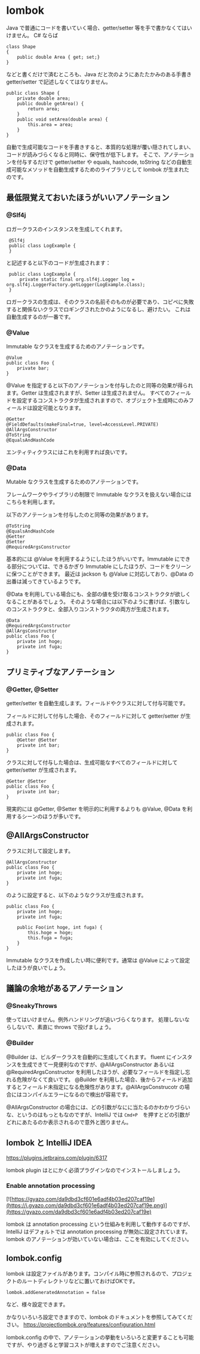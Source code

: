 # lombok

Java で普通にコードを書いていく場合、getter/setter 等を手で書かなくてはいけません。
C# ならば

    class Shape
    {
        public double Area { get; set;}
    }

などと書くだけで済むところも、Java だと次のようにあたたかみのある手書き getter/setter で記述しなくてはなりません。

    public class Shape {
        private double area;
        public double getArea() {
            return area;
        }
        public void setArea(double area) {
            this.area = area;
        }
    }

自動で生成可能なコードを手書きすると、本質的な処理が覆い隠されてしまい、コードが読みづらくなると同時に、保守性が低下します。
そこで、アノテーションを付与するだけで getter/setter や equals, hashcode, toString などの自動生成可能なメソッドを自動生成するためのライブラリとして lombok が生まれたのです。

## 最低限覚えておいたほうがいいアノテーション

### @Slf4j

ロガークラスのインスタンスを生成してくれます。

     @Slf4j
     public class LogExample {
     }

と記述すると以下のコードが生成されます：

     public class LogExample {
         private static final org.slf4j.Logger log = org.slf4j.LoggerFactory.getLogger(LogExample.class);
     }

ロガークラスの生成は、そのクラスの名前そのものが必要であり、コピペに失敗すると関係ないクラスでロギングされたかのようになるし、避けたい。
これは自動生成するのが一番です。

### @Value

Immutable なクラスを生成するためのアノテーションです。

    @Value
    public class Foo {
        private bar;
    }

@Value を指定すると以下のアノテーションを付与したのと同等の効果が得られます。Getter は生成されますが、Setter は生成されません。
すべてのフィールドを設定するコンストラクタが生成されますので、オブジェクト生成時にのみフィールドは設定可能となります。

    @Getter
    @FieldDefaults(makeFinal=true, level=AccessLevel.PRIVATE)
    @AllArgsConstructor
    @ToString
    @EqualsAndHashCode

エンティティクラスにはこれを利用すれば良いです。

### @Data

Mutable なクラスを生成するためのアノテーションです。

フレームワークやライブラリの制限で Immutable なクラスを扱えない場合にはこちらを利用します。

以下のアノテーションを付与したのと同等の効果があります。

    @ToString
    @EqualsAndHashCode
    @Getter
    @Setter
    @RequiredArgsConstructor 

基本的には @Value を利用するようにしたほうがいいです。Immutable にできる部分については、できるかぎり Immutable にしたほうが、コードをクリーンに保つことができます。 
最近は jackson も @Value に対応しており、@Data の出番は減ってきているようです。

@Data を利用している場合にも、全部の値を受け取るコンストラクタが欲しくなることがあるでしょう。
そのような場合には以下のように書けば、引数なしのコンストラクタと、全部入りコンストラクタの両方が生成されます。

    @Data
    @RequiredArgsConstructor
    @AllArgsConstructor
    public class Foo {
        private int hoge;
        private int fuga;
    }

## プリミティブなアノテーション

### @Getter, @Setter

getter/setter を自動生成します。フィールドやクラスに対して付与可能です。

フィールドに対して付与した場合、そのフィールドに対して getter/setter が生成されます。

    public class Foo {
        @Getter @Setter
        private int bar;
    }

クラスに対して付与した場合は、生成可能なすべてのフィールドに対して getter/setter が生成されます。

    @Getter @Setter
    public class Foo {
        private int bar;
    }

現実的には @Getter, @Setter を明示的に利用するよりも @Value, @Data を利用するシーンのほうが多いです。

## @AllArgsConstructor

クラスに対して設定します。

    @AllArgsConstructor
    public class Foo {
        private int hoge;
        private int fuga;
    }

のように設定すると、以下のようなクラスが生成されます。

    public class Foo {
        private int hoge;
        private int fuga;
        
        public Foo(int hoge, int fuga) {
            this.hoge = hoge;
            this.fuga = fuga;
        }
    }

Immutable なクラスを作成したい時に便利です。通常は @Value によって設定したほうが良いでしょう。 

## 議論の余地があるアノテーション

### @SneakyThrows

使ってはいけません。例外ハンドリングが追いづらくなります。
処理しないならしないで、素直に throws で投げましょう。

### @Builder

@Builder は、ビルダークラスを自動的に生成してくれます。
fluent にインスタンスを生成できて一見便利なのですが、@AllArgsConstructor あるいは @RequiredArgsConstructor を利用したほうが、必要なフィールドを指定し忘れる危険がなくて良いです。
@Builder を利用した場合、後からフィールド追加するとフィールド未指定になる危険性があります。@AllArgsConstrucotr の場合にはコンパイルエラーになるので検出が容易です。

@AllArgsConstructor の場合には、どの引数がなにに当たるのかわかりづらいな、というのはもっともなのですが、IntelliJ では `Cmd+P`　を押すとどの引数がどれにあたるのか表示されるので意外と困りません。 

## lombok と IntelliJ IDEA

https://plugins.jetbrains.com/plugin/6317

lombok plugin はとにかく必須プラグインなのでインストールしましょう。

### Enable annotation processing

[![https://gyazo.com/da9dbd3cf601e6adf4b03ed207caf19e](https://i.gyazo.com/da9dbd3cf601e6adf4b03ed207caf19e.png)](https://gyazo.com/da9dbd3cf601e6adf4b03ed207caf19e)

lombok は annotation processing という仕組みを利用して動作するのですが、IntelliJ はデフォルトでは annotation processing が無効に設定されています。
lombok のアノテーションが効いていない場合は、ここを有効にしてください。

## lombok.config

lombok は設定ファイルがあります。コンパイル時に参照されるので、プロジェクトのルートディレクトリなどに置いておけばOKです。

    lombok.addGeneratedAnnotation = false

など、様々設定できます。

かなりいろいろ設定できますので、lombok のドキュメントを参照してみてください。
https://projectlombok.org/features/configuration.html

lombok.config の中で、アノテーションの挙動をいろいろと変更することも可能ですが、やり過ぎると学習コストが増えますのでご注意ください。
